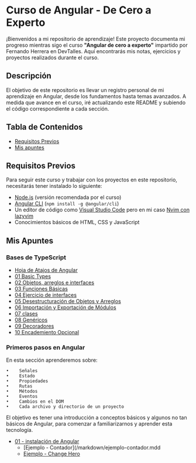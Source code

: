 # Curso de Angular - De Cero a Experto

¡Bienvenidos a mi repositorio de aprendizaje! Este proyecto documenta mi progreso mientras sigo el curso **"Angular de cero a experto"** impartido por Fernando Herrera en DevTalles. Aquí encontrarás mis notas, ejercicios y proyectos realizados durante el curso.

## Descripción

El objetivo de este repositorio es llevar un registro personal de mi aprendizaje en Angular, desde los fundamentos hasta temas avanzados. A medida que avance en el curso, iré actualizando este README y subiendo el código correspondiente a cada sección.

## Tabla de Contenidos

- [Requisitos Previos](#requisitos-previos)
- [Mis apuntes](#mis-apuntes)

## Requisitos Previos

Para seguir este curso y trabajar con los proyectos en este repositorio, necesitarás tener instalado lo siguiente:

- [Node.js](https://nodejs.org/) (versión recomendada por el curso)
- [Angular CLI](https://angular.io/cli) (`npm install -g @angular/cli`)
- Un editor de código como [Visual Studio Code](https://code.visualstudio.com/) pero en mi caso [Nvim con lazyvim](https://www.lazyvim.org/installation)
- Conocimientos básicos de HTML, CSS y JavaScript

## Mis Apuntes

### Bases de TypeScript

- [Hoja de Atajos de Angular](./markdown/angular-cheat-sheet.pdf)
- [01 Basic Types](./markdown/01-basic-types.md)
- [02 Objetos, arreglos e interfaces](/markdown/02-objects-interfaces.md)
- [03 Funciones Básicas](./markdown/03-basic-functions.md)
- [04 Ejercicio de interfaces](./markdown/04-homework-types.md)
- [05 Desestructuración de Objetos y Arreglos](./markdown/05-desestructuring-Objects-Arrays.md)
- [06 Importación y Exportación de Módulos](./markdown/06-import-export.md)
- [07 clases](./markdown/07-clases.md)
- [08 Genéricos](./markdown/08-generics.md)
- [09 Decoradores](./markdown/09-decorators.md)
- [10 Encademiento Opcional](./markdown/)

### Primeros pasos en Angular

En esta sección aprenderemos sobre:

    •    Señales
    •    Estado
    •    Propiedades
    •    Rutas
    •    Métodos
    •    Eventos
    •    Cambios en el DOM
    •    Cada archivo y directorio de un proyecto

El objetivo es tener una introducción a conceptos básicos y algunos no tan básicos de Angular, para comenzar a familiarizarnos y aprender esta tecnología.

- [01 - instalación de Angular](./markdown/01-bases.md)
  - [Ejemplo - Contador](/markdown/ejemplo-contador.mdd
  - [Ejemplo - Change Hero](./markdown/ejemplo-change-Hero.md)
